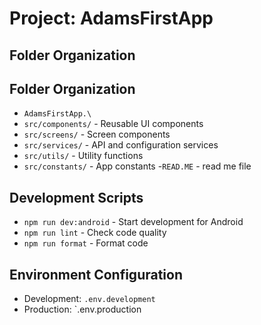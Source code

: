 # Project: AdamsFirstApp

## Folder Organization


## Folder Organization
- `AdamsFirstApp.\`
- `src/components/` - Reusable UI components
- `src/screens/` - Screen components
- `src/services/` - API and configuration services
- `src/utils/` - Utility functions
- `src/constants/` - App constants
-`READ.ME` - read me file

## Development Scripts
- `npm run dev:android` - Start development for Android
- `npm run lint` - Check code quality
- `npm run format` - Format code
## Environment Configuration
- Development: `.env.development`
- Production: `.env.production
